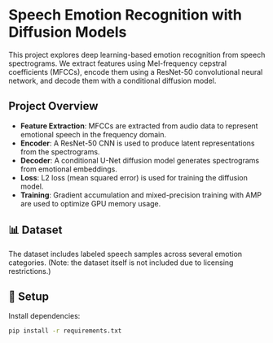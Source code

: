 # Speech Emotion Recognition with Diffusion Models

This project explores deep learning-based emotion recognition from speech spectrograms. We extract features using Mel-frequency cepstral coefficients (MFCCs), encode them using a ResNet-50 convolutional neural network, and decode them with a conditional diffusion model.

##  Project Overview

- **Feature Extraction**: MFCCs are extracted from audio data to represent emotional speech in the frequency domain.
- **Encoder**: A ResNet-50 CNN is used to produce latent representations from the spectrograms.
- **Decoder**: A conditional U-Net diffusion model generates spectrograms from emotional embeddings.
- **Loss**: L2 loss (mean squared error) is used for training the diffusion model.
- **Training**: Gradient accumulation and mixed-precision training with AMP are used to optimize GPU memory usage.

## 📊 Dataset

The dataset includes labeled speech samples across several emotion categories. (Note: the dataset itself is not included due to licensing restrictions.)

## 🔧 Setup

Install dependencies:

```bash
pip install -r requirements.txt
